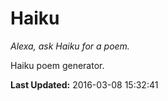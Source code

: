 # Haiku
*Alexa, ask Haiku for a poem.*

Haiku poem generator.

**Last Updated:** 2016-03-08 15:32:41